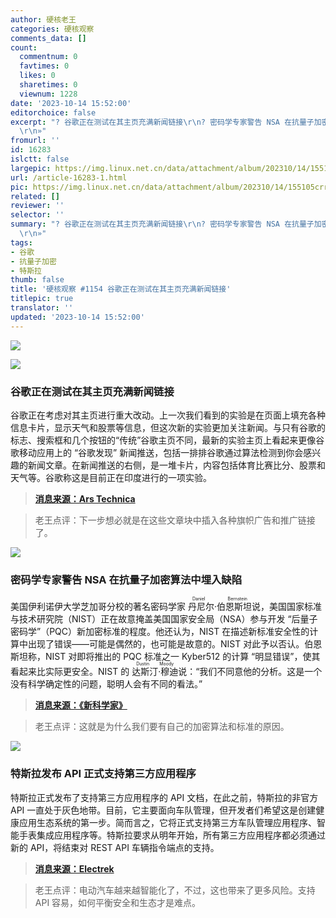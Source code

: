 ```yaml
---
author: 硬核老王
categories: 硬核观察
comments_data: []
count:
  commentnum: 0
  favtimes: 0
  likes: 0
  sharetimes: 0
  viewnum: 1228
date: '2023-10-14 15:52:00'
editorchoice: false
excerpt: "? 谷歌正在测试在其主页充满新闻链接\r\n? 密码学专家警告 NSA 在抗量子加密算法中埋入缺陷\r\n? 特斯拉发布 API 正式支持第三方应用程序\r\n»
  \r\n»"
fromurl: ''
id: 16283
islctt: false
largepic: https://img.linux.net.cn/data/attachment/album/202310/14/155105crrrspllr2lhr0zs.jpg
url: /article-16283-1.html
pic: https://img.linux.net.cn/data/attachment/album/202310/14/155105crrrspllr2lhr0zs.jpg.thumb.jpg
related: []
reviewer: ''
selector: ''
summary: "? 谷歌正在测试在其主页充满新闻链接\r\n? 密码学专家警告 NSA 在抗量子加密算法中埋入缺陷\r\n? 特斯拉发布 API 正式支持第三方应用程序\r\n»
  \r\n»"
tags:
- 谷歌
- 抗量子加密
- 特斯拉
thumb: false
title: '硬核观察 #1154 谷歌正在测试在其主页充满新闻链接'
titlepic: true
translator: ''
updated: '2023-10-14 15:52:00'
---
```


![](https://img.linux.net.cn/data/attachment/album/202310/14/155105crrrspllr2lhr0zs.jpg)


![](https://img.linux.net.cn/data/attachment/album/202310/14/155116in6ini717h71nn27.jpg)


### 谷歌正在测试在其主页充满新闻链接


谷歌正在考虑对其主页进行重大改动。上一次我们看到的实验是在页面上填充各种信息卡片，显示天气和股票等信息，但这次新的实验更加关注新闻。与只有谷歌的标志、搜索框和几个按钮的“传统”谷歌主页不同，最新的实验主页上看起来更像谷歌移动应用上的 “谷歌发现” 新闻推送，包括一排排谷歌通过算法检测到你会感兴趣的新闻文章。在新闻推送的右侧，是一堆卡片，内容包括体育比赛比分、股票和天气等。谷歌称这是目前正在印度进行的一项实验。



> 
> **[消息来源：Ars Technica](https://arstechnica.com/gadgets/2023/10/google-com-tests-a-news-filled-homepage-just-like-bing-and-yahoo/)**
> 
> 
> 



> 
> 老王点评：下一步想必就是在这些文章块中插入各种旗帜广告和推广链接了。
> 
> 
> 


![](https://img.linux.net.cn/data/attachment/album/202310/14/155127p36dw65f22f2d0y3.jpg)


### 密码学专家警告 NSA 在抗量子加密算法中埋入缺陷


美国伊利诺伊大学芝加哥分校的著名密码学家 <ruby> 丹尼尔·伯恩斯坦 <rt>  Daniel Bernstein </rt></ruby> 说，美国国家标准与技术研究院（NIST）正在故意掩盖美国国家安全局（NSA）参与开发 “后量子密码学”（PQC）新加密标准的程度。他还认为，NIST 在描述新标准安全性的计算中出现了错误——可能是偶然的，也可能是故意的。NIST 对此予以否认。伯恩斯坦称，NIST 对即将推出的 PQC 标准之一 Kyber512 的计算 “明显错误”，使其看起来比实际更安全。NIST 的 <ruby> 达斯汀·穆迪 <rt>  Dustin Moody </rt></ruby> 说：“我们不同意他的分析。这是一个没有科学确定性的问题，聪明人会有不同的看法。”



> 
> **[消息来源：《新科学家》](https://www.newscientist.com/article/2396510-mathematician-warns-us-spies-may-be-weakening-next-gen-encryption/)**
> 
> 
> 



> 
> 老王点评：这就是为什么我们要有自己的加密算法和标准的原因。
> 
> 
> 


![](https://img.linux.net.cn/data/attachment/album/202310/14/155139pt4fte2gg423eww2.jpg)


### 特斯拉发布 API 正式支持第三方应用程序


特斯拉正式发布了支持第三方应用程序的 API 文档，在此之前，特斯拉的非官方 API 一直处于灰色地带。目前，它主要面向车队管理，但开发者们希望这是创建健康应用生态系统的第一步。简而言之，它将正式支持第三方车队管理应用程序、智能手表集成应用程序等。特斯拉要求从明年开始，所有第三方应用程序都必须通过新的 API，将结束对 REST API 车辆指令端点的支持。



> 
> **[消息来源：Electrek](https://electrek.co/2023/10/12/tesla-releases-official-api-documentation-support-third-party-apps/)**
> 
> 
> 



> 
> 老王点评：电动汽车越来越智能化了，不过，这也带来了更多风险。支持 API 容易，如何平衡安全和生态才是难点。
> 
> 
>